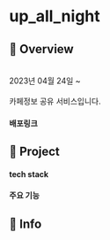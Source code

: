 # up_all_night

## 📌 Overview
<br/>
2023년 04월 24일 ~
<br/>
<br/>
카페정보 공유 서비스입니다.
<br/>

#### 배포링크



## 📌 Project

#### tech stack


#### 주요 기능




## 📌 Info
<br/>
